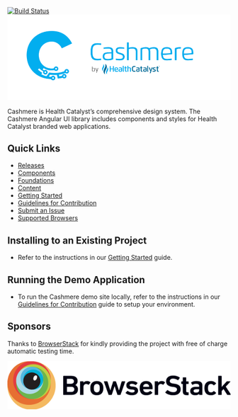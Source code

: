 [![Build Status](https://dev.azure.com/healthcatalyst/CAP/_apis/build/status/HealthCatalyst.Fabric.Cashmere?branchName=refs%2Fpull%2F1701%2Fmerge)](https://dev.azure.com/healthcatalyst/CAP/_build/latest?definitionId=2105&branchName=refs%2Fpull%2F1701%2Fmerge)
![Cashmere Banner](https://raw.githubusercontent.com/HealthCatalyst/Fabric.Cashmere/master/CashmereBanner.png)

Cashmere is Health Catalyst’s comprehensive design system. The Cashmere Angular UI library includes components and styles for Health Catalyst branded web applications.

## Quick Links

-   [Releases](https://github.com/HealthCatalyst/Fabric.Cashmere/releases)
-   [Components](http://cashmere.healthcatalyst.net/web/components)
-   [Foundations](http://cashmere.healthcatalyst.net/foundations)
-   [Content](http://cashmere.healthcatalyst.net/content)
-   [Getting Started](http://cashmere.healthcatalyst.net/web/guides/getting-started)
-   [Guidelines for Contribution](http://cashmere.healthcatalyst.net/web/guides/contribution-guide)
-   [Submit an Issue](http://cashmere.healthcatalyst.net/web/guides/submit-an-issue)
-   [Supported Browsers](http://cashmere.healthcatalyst.net/web/guides/supported-browsers)

## Installing to an Existing Project

-   Refer to the instructions in our [Getting Started](http://cashmere.healthcatalyst.net/web/guides/getting-started) guide.

## Running the Demo Application

-   To run the Cashmere demo site locally, refer to the instructions in our [Guidelines for Contribution](http://cashmere.healthcatalyst.net/web/guides/contribution-guide) guide to setup your environment.

## Sponsors

Thanks to [BrowserStack](http://www.browserstack.com) for kindly providing the project with free of charge automatic testing time.

![BrowserStack](https://raw.githubusercontent.com/HealthCatalyst/Fabric.Cashmere/master/Browserstack-logo@2x.png)
